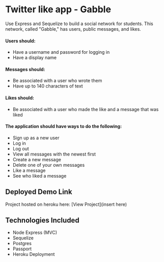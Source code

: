 # Twitter like app - Gabble

Use Express and Sequelize to build a social network for students. This network, called "Gabble," has users, public messages, and likes.

#### Users should:

* Have a username and password for logging in
* Have a display name

#### Messages should:

* Be associated with a user who wrote them
* Have up to 140 characters of text

#### Likes should:

* Be associated with a user who made the like and a message that was liked

#### The application should have ways to do the following:

* Sign up as a new user
* Log in
* Log out
* View all messages with the newest first
* Create a new message
* Delete one of your own messages
* Like a message
* See who liked a message

## Deployed Demo Link

Project hosted on heroku here: [View Project](insert here)


## Technologies Included

* Node Express (MVC)
* Sequelize
* Postgres
* Passport
* Heroku Deployment

